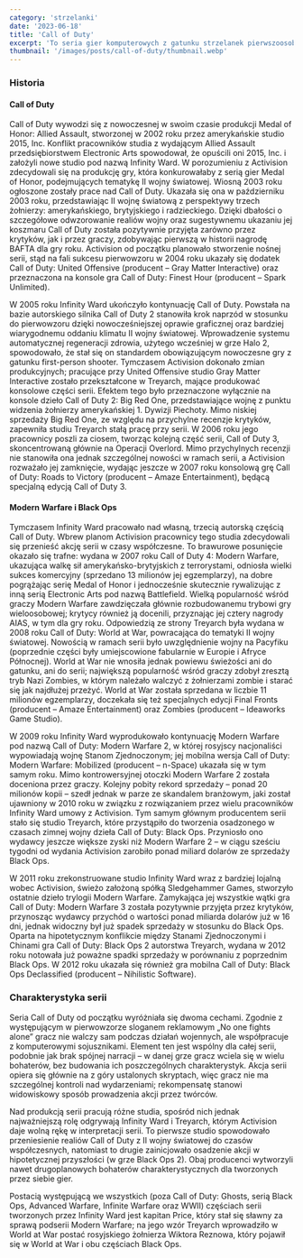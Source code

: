 ```yaml
---
category: 'strzelanki'
date: '2023-06-18'
title: 'Call of Duty'
excerpt: 'To seria gier komputerowych z gatunku strzelanek pierwszoosobowych o tematyce wojennej, których głównym wydawcą jest Activision. Początkowo poszczególne gry z serii były skoncentrowane na tematyce II wojny światowej, natomiast od 2007 roku osadzone są w realiach współczesnych.'
thumbnail: '/images/posts/call-of-duty/thumbnail.webp'
---
```


### Historia

#### Call of Duty

Call of Duty wywodzi się z nowoczesnej w swoim czasie produkcji Medal of Honor: Allied Assault, stworzonej w 2002 roku przez amerykańskie studio 2015, Inc. Konflikt pracowników studia z wydającym Allied Assault przedsiębiorstwem Electronic Arts spowodował, że opuścili oni 2015, Inc. i założyli nowe studio pod nazwą Infinity Ward. W porozumieniu z Activision zdecydowali się na produkcję gry, która konkurowałaby z serią gier Medal of Honor, podejmujących tematykę II wojny światowej. Wiosną 2003 roku ogłoszone zostały prace nad Call of Duty. Ukazała się ona w październiku 2003 roku, przedstawiając II wojnę światową z perspektywy trzech żołnierzy: amerykańskiego, brytyjskiego i radzieckiego. Dzięki dbałości o szczegółowe odwzorowanie realiów wojny oraz sugestywnemu ukazaniu jej koszmaru Call of Duty została pozytywnie przyjęta zarówno przez krytyków, jak i przez graczy, zdobywając pierwszą w historii nagrodę BAFTA dla gry roku. Activision od początku planowało stworzenie nośnej serii, stąd na fali sukcesu pierwowzoru w 2004 roku ukazały się dodatek Call of Duty: United Offensive (producent – Gray Matter Interactive) oraz przeznaczona na konsole gra Call of Duty: Finest Hour (producent – Spark Unlimited).

W 2005 roku Infinity Ward ukończyło kontynuację Call of Duty. Powstała na bazie autorskiego silnika Call of Duty 2 stanowiła krok naprzód w stosunku do pierwowzoru dzięki nowocześniejszej oprawie graficznej oraz bardziej wiarygodnemu oddaniu klimatu II wojny światowej. Wprowadzenie systemu automatycznej regeneracji zdrowia, użytego wcześniej w grze Halo 2, spowodowało, że stał się on standardem obowiązującym nowoczesne gry z gatunku first-person shooter. Tymczasem Activision dokonało zmian produkcyjnych; pracujące przy United Offensive studio Gray Matter Interactive zostało przekształcone w Treyarch, mające produkować konsolowe części serii. Efektem tego było przeznaczone wyłącznie na konsole dzieło Call of Duty 2: Big Red One, przedstawiające wojnę z punktu widzenia żołnierzy amerykańskiej 1. Dywizji Piechoty. Mimo niskiej sprzedaży Big Red One, ze względu na przychylne recenzje krytyków, zapewniła studiu Treyarch stałą pracę przy serii. W 2006 roku jego pracownicy poszli za ciosem, tworząc kolejną część serii, Call of Duty 3, skoncentrowaną głównie na Operacji Overlord. Mimo przychylnych recenzji nie stanowiła ona jednak szczególnej nowości w ramach serii, a Activision rozważało jej zamknięcie, wydając jeszcze w 2007 roku konsolową grę Call of Duty: Roads to Victory (producent – Amaze Entertainment), będącą specjalną edycją Call of Duty 3.

#### Modern Warfare i Black Ops

Tymczasem Infinity Ward pracowało nad własną, trzecią autorską częścią Call of Duty. Wbrew planom Activision pracownicy tego studia zdecydowali się przenieść akcję serii w czasy współczesne. To brawurowe posunięcie okazało się trafne: wydana w 2007 roku Call of Duty 4: Modern Warfare, ukazująca walkę sił amerykańsko-brytyjskich z terrorystami, odniosła wielki sukces komercyjny (sprzedano 13 milionów jej egzemplarzy), na dobre pogrążając serię Medal of Honor i jednocześnie skutecznie rywalizując z inną serią Electronic Arts pod nazwą Battlefield. Wielką popularność wśród graczy Modern Warfare zawdzięczała głównie rozbudowanemu trybowi gry wieloosobowej; krytycy również ją docenili, przyznając jej cztery nagrody AIAS, w tym dla gry roku. Odpowiedzią ze strony Treyarch była wydana w 2008 roku Call of Duty: World at War, powracająca do tematyki II wojny światowej. Nowością w ramach serii było uwzględnienie wojny na Pacyfiku (poprzednie części były umiejscowione fabularnie w Europie i Afryce Północnej). World at War nie wnosiła jednak powiewu świeżości ani do gatunku, ani do serii; największą popularność wśród graczy zdobył zresztą tryb Nazi Zombies, w którym należało walczyć z żołnierzami zombie i starać się jak najdłużej przeżyć. World at War została sprzedana w liczbie 11 milionów egzemplarzy, doczekała się też specjalnych edycji Final Fronts (producent – Amaze Entertainment) oraz Zombies (producent – Ideaworks Game Studio).

W 2009 roku Infinity Ward wyprodukowało kontynuację Modern Warfare pod nazwą Call of Duty: Modern Warfare 2, w której rosyjscy nacjonaliści wypowiadają wojnę Stanom Zjednoczonym; jej mobilna wersja Call of Duty: Modern Warfare: Mobilized (producent – n-Space) ukazała się w tym samym roku. Mimo kontrowersyjnej otoczki Modern Warfare 2 została doceniona przez graczy. Kolejny pobity rekord sprzedaży – ponad 20 milionów kopii – szedł jednak w parze ze skandalem branżowym, jaki został ujawniony w 2010 roku w związku z rozwiązaniem przez wielu pracowników Infinity Ward umowy z Activision. Tym samym głównym producentem serii stało się studio Treyarch, które przystąpiło do tworzenia osadzonego w czasach zimnej wojny dzieła Call of Duty: Black Ops. Przyniosło ono wydawcy jeszcze większe zyski niż Modern Warfare 2 – w ciągu sześciu tygodni od wydania Activision zarobiło ponad miliard dolarów ze sprzedaży Black Ops.

W 2011 roku zrekonstruowane studio Infinity Ward wraz z bardziej lojalną wobec Activision, świeżo założoną spółką Sledgehammer Games, stworzyło ostatnie dzieło trylogii Modern Warfare. Zamykająca jej wszystkie wątki gra Call of Duty: Modern Warfare 3 została pozytywnie przyjęta przez krytyków, przynosząc wydawcy przychód o wartości ponad miliarda dolarów już w 16 dni, jednak widoczny był już spadek sprzedaży w stosunku do Black Ops. Oparta na hipotetycznym konflikcie między Stanami Zjednoczonymi i Chinami gra Call of Duty: Black Ops 2 autorstwa Treyarch, wydana w 2012 roku notowała już poważne spadki sprzedaży w porównaniu z poprzednim Black Ops. W 2012 roku ukazała się również gra mobilna Call of Duty: Black Ops Declassified (producent – Nihilistic Software).

### Charakterystyka serii

Seria Call of Duty od początku wyróżniała się dwoma cechami. Zgodnie z występującym w pierwowzorze sloganem reklamowym „No one fights alone” gracz nie walczy sam podczas działań wojennych, ale współpracuje z komputerowymi sojusznikami. Element ten jest wspólny dla całej serii, podobnie jak brak spójnej narracji – w danej grze gracz wciela się w wielu bohaterów, bez budowania ich poszczególnych charakterystyk. Akcja serii opiera się głównie na z góry ustalonych skryptach, więc gracz nie ma szczególnej kontroli nad wydarzeniami; rekompensatę stanowi widowiskowy sposób prowadzenia akcji przez twórców.

Nad produkcją serii pracują różne studia, spośród nich jednak najważniejszą rolę odgrywają Infinity Ward i Treyarch, którym Activision daje wolną rękę w interpretacji serii. To pierwsze studio spowodowało przeniesienie realiów Call of Duty z II wojny światowej do czasów współczesnych, natomiast to drugie zainicjowało osadzenie akcji w hipotetycznej przyszłości (w grze Black Ops 2). Obaj producenci wytworzyli nawet drugoplanowych bohaterów charakterystycznych dla tworzonych przez siebie gier.

Postacią występującą we wszystkich (poza Call of Duty: Ghosts, serią Black Ops, Advanced Warfare, Infinite Warfare oraz WWII) częściach serii tworzonych przez Infinity Ward jest kapitan Price, który stał się sławny za sprawą podserii Modern Warfare; na jego wzór Treyarch wprowadziło w World at War postać rosyjskiego żołnierza Wiktora Reznowa, który pojawił się w World at War i obu częściach Black Ops.
